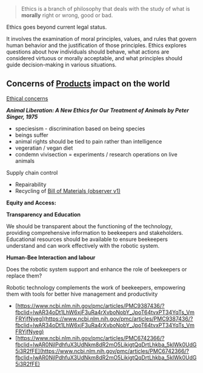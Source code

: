 > Ethics is a branch of philosophy that deals with the study of what is **morally** right or wrong, good or bad.

Ethics goes beyond current legal status.

It involves the examination of moral principles, values, and rules that govern human behavior and the justification of those principles. Ethics explores questions about how individuals should behave, what actions are considered virtuous or morally acceptable, and what principles should guide decision-making in various situations.

## Concerns of [Products](https://www.notion.so/Products-58e0ca42932f483aa6654f96baccb97a?pvs=21) impact on the world

[Ethical concerns](https://www.notion.so/b775e04a08804d968991dc2dce49948c?pvs=21)

_**Animal Liberation: A New Ethics for Our Treatment of Animals by Peter Singer, 1975**_

- speciesism - discrimination based on being species
- beings suffer
- animal rights should be tied to pain rather than intelligence
- vegeratian / vegan diet
- condemn vivisection = experiments / research operations on live animals

Supply chain control

- Repairability
- Recycling of [Bill of Materials (observer v1)](https://www.notion.so/Bill-of-Materials-observer-v1-9c8e8ec52ace496faf85e5a21f988c0b?pvs=21)

**Equity and Access:**

**Transparency and Education**

We should be transparent about the functioning of the technology, providing comprehensive information to beekeepers and stakeholders. Educational resources should be available to ensure beekeepers understand and can work effectively with the robotic system.

**Human-Bee Interaction and labour**

Does the robotic system support and enhance the role of beekeepers or replace them?

Robotic technology complements the work of beekeepers, empowering them with tools for better hive management and productivity

- [https://www.ncbi.nlm.nih.gov/pmc/articles/PMC9387436/?fbclid=IwAR34oDt1LhW6xjF3uRa4rXvboNobY_JpoT64tvxPT34YqTs_VmFRYjfNyeg](https://www.ncbi.nlm.nih.gov/pmc/articles/PMC9387436/?fbclid=IwAR34oDt1LhW6xjF3uRa4rXvboNobY_JpoT64tvxPT34YqTs_VmFRYjfNyeg)
- [https://www.ncbi.nlm.nih.gov/pmc/articles/PMC6742366/?fbclid=IwAR0NjlPdhfuX3UdNkm8dR2mO5LikigtQqDrtLhkba_5klWk0UdG5i3R2fFE](https://www.ncbi.nlm.nih.gov/pmc/articles/PMC6742366/?fbclid=IwAR0NjlPdhfuX3UdNkm8dR2mO5LikigtQqDrtLhkba_5klWk0UdG5i3R2fFE)